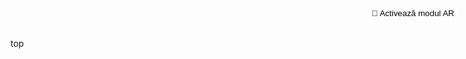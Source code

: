 top
<html lang="en">
<head>
    <meta charset="UTF-8">
    <meta name="viewport" content="width=device-width, initial-scale=1.0">
    <title>3D Model View with Interactive Heart</title>
    <script type="module" src="https://unpkg.com/@google/model-viewer"></script>
    <style>
      @keyframes fall {
        to { transform: translateY(100vh); }
      }
      .heart {
        position: fixed;
        top: -100px;
        color: red;
        animation: fall linear;
      }
      .big-heart {
        position: fixed;
        top: 50%;
        left: 50%;
        transform: translate(-50%, -50%);
        font-size: 100px;
        color: red;
        display: none;
        z-index: 1000;
      }
      model-viewer {
        width: 100%;
        height: 500px;
      }
      @keyframes levitate {
        0%, 100% {
          transform: translateY(0);
        }
        50% {
          transform: translateY(-5px);
        }
      }
      .levitate {
        display: inline-block; /* Asigură-te că span-ul poate fi transformat */
        animation: levitate 1s ease-in-out infinite;
      }
    </style>
</head>
<body>

<model-viewer ar camera-controls touch-action="pan-y" src="poem.glb" alt="A 3D model">
  <button slot="ar-button" class="ar-button" style="background-color: white; border-radius: 4px; border: none; position: absolute; top: 16px; right: 16px; ">
      <span class="levitate">👋</span> Activează modul AR
  </button>
</model-viewer>

<div id="touchHeart" class="big-heart">❤️</div>

<script>
  // Script pentru crearea inimioarelor și logica pentru inima mare așa cum a fost descris anterior
</script>

</body>
</html>

